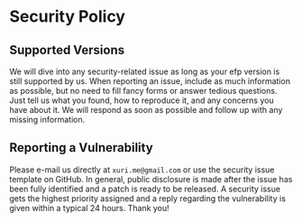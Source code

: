 # Security Policy

## Supported Versions

We will dive into any security-related issue as long as your efp version is still supported by us. When reporting an issue, include as much information as possible, but no need to fill fancy forms or answer tedious questions. Just tell us what you found, how to reproduce it, and any concerns you have about it. We will respond as soon as possible and follow up with any missing information.

## Reporting a Vulnerability

Please e-mail us directly at `xuri.me@gmail.com` or use the security issue template on GitHub. In general, public disclosure is made after the issue has been fully identified and a patch is ready to be released. A security issue gets the highest priority assigned and a reply regarding the vulnerability is given within a typical 24 hours. Thank you!
